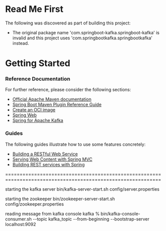 # Read Me First
The following was discovered as part of building this project:

* The original package name 'com.springboot-kafka.springboot-kafka' is invalid and this project uses 'com.springbootkafka.springbootkafka' instead.

# Getting Started

### Reference Documentation
For further reference, please consider the following sections:

* [Official Apache Maven documentation](https://maven.apache.org/guides/index.html)
* [Spring Boot Maven Plugin Reference Guide](https://docs.spring.io/spring-boot/docs/3.0.6/maven-plugin/reference/html/)
* [Create an OCI image](https://docs.spring.io/spring-boot/docs/3.0.6/maven-plugin/reference/html/#build-image)
* [Spring Web](https://docs.spring.io/spring-boot/docs/3.0.6/reference/htmlsingle/#web)
* [Spring for Apache Kafka](https://docs.spring.io/spring-boot/docs/3.0.6/reference/htmlsingle/#messaging.kafka)

### Guides
The following guides illustrate how to use some features concretely:

* [Building a RESTful Web Service](https://spring.io/guides/gs/rest-service/)
* [Serving Web Content with Spring MVC](https://spring.io/guides/gs/serving-web-content/)
* [Building REST services with Spring](https://spring.io/guides/tutorials/rest/)


============================================================================================================ 

starting the kafka server
bin/kafka-server-start.sh config/server.properties

starting the zookeeper
bin/zookeeper-server-start.sh config/zookeeper.properties

reading message from kafka console
kafka % bin/kafka-console-consumer.sh --topic kafka_topic --from-beginning --bootstrap-server localhost:9092
